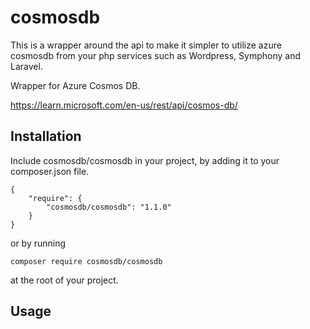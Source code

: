 # cosmosdb

This is a wrapper around the api to make it simpler to utilize azure cosmosdb from your php services such as Wordpress, Symphony and Laravel.

Wrapper for Azure Cosmos DB.

https://learn.microsoft.com/en-us/rest/api/cosmos-db/

## Installation

Include cosmosdb/cosmosdb in your project, by adding it to your composer.json file.

```
{
    "require": {
        "cosmosdb/cosmosdb": "1.1.0"
    }
}
```

or by running

```
composer require cosmosdb/cosmosdb
```

at the root of your project.

## Usage
